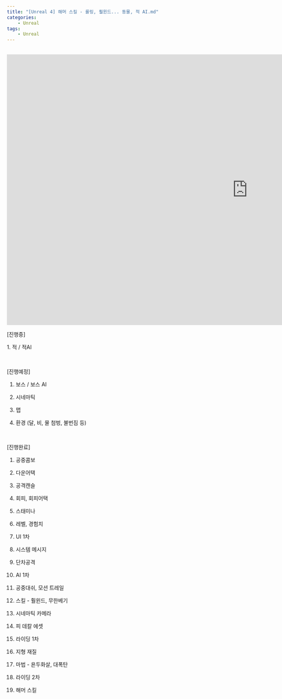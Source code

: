 ```yaml
---
title: "[Unreal 4] 해머 스킬 - 롤링, 훨윈드... 동물, 적 AI.md"
categories:
    - Unreal
tags:
    - Unreal
---
```


<br>
<iframe width="1280" height="720" src="https://www.youtube.com/embed/axpb7M1fhzU" title="YouTube video player" frameborder="0" allow="accelerometer; autoplay; clipboard-write; encrypted-media; gyroscope; picture-in-picture" allowfullscreen></iframe>

<br>

[진행중]

​1. 적 / 적AI

​

[진행예정]

1. 보스 / 보스 AI

2. 시네마틱

3. 맵 

4. 환경 (달, 비, 물 첨벙, 불번짐 등)

​

[진행완료]

1. 공중콤보

2. 다운어택

3. 공격캔슬

4. 회피, 회피어택

5. 스태미나

6. 레벨, 경험치

7. UI 1차

8. 시스템 메시지

9. 단차공격

10. AI 1차

11. 공중대쉬, 모션 트레일

12. 스킬 - 훨윈드, 무한베기

13. 시네마틱 카메라

14. 피 데칼 에셋

15. 라이딩 1차

16. 지형 재질

17. 마법 - 욘두화살, 대폭탄

18. 라이딩 2차

19. 해머 스킬